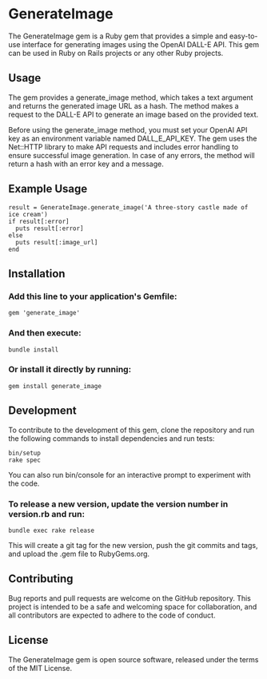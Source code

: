 # GenerateImage
The GenerateImage gem is a Ruby gem that provides a simple and easy-to-use interface for generating images using the OpenAI DALL-E API. This gem can be used in Ruby on Rails projects or any other Ruby projects.

## Usage
The gem provides a generate_image method, which takes a text argument and returns the generated image URL as a hash. The method makes a request to the DALL-E API to generate an image based on the provided text.

Before using the generate_image method, you must set your OpenAI API key as an environment variable named DALL_E_API_KEY. The gem uses the Net::HTTP library to make API requests and includes error handling to ensure successful image generation. In case of any errors, the method will return a hash with an error key and a message.

## Example Usage

    result = GenerateImage.generate_image('A three-story castle made of ice cream')
    if result[:error]
      puts result[:error]
    else
      puts result[:image_url]
    end

## Installation
### Add this line to your application's Gemfile:

    gem 'generate_image'
### And then execute:

    bundle install
### Or install it directly by running:

    gem install generate_image
## Development
To contribute to the development of this gem, clone the repository and run the following commands to install dependencies and run tests:

    bin/setup
    rake spec
You can also run bin/console for an interactive prompt to experiment with the code.

### To release a new version, update the version number in version.rb and run:

    bundle exec rake release
This will create a git tag for the new version, push the git commits and tags, and upload the .gem file to RubyGems.org.

## Contributing
Bug reports and pull requests are welcome on the GitHub repository. This project is intended to be a safe and welcoming space for collaboration, and all contributors are expected to adhere to the code of conduct.

## License
The GenerateImage gem is open source software, released under the terms of the MIT License.
